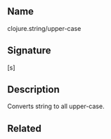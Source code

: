 ## Name
clojure.string/upper-case

## Signature
[s]

## Description

Converts string to all upper-case.

## Related
